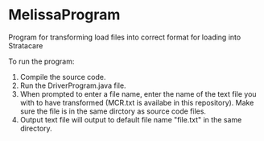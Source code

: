 # MelissaProgram
Program for transforming load files into correct format for loading into Stratacare

To run the program:
1. Compile the source code.
2. Run the DriverProgram.java file.
3. When prompted to enter a file name, enter the name of the text file you with to have transformed (MCR.txt is availabe in this repository). Make sure the file is in the same dirctory as source code files.
4. Output text file will output to default file name "file.txt" in the same directory.
